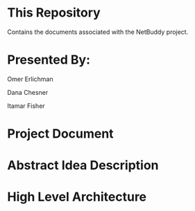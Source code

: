 # This Repository
Contains the documents associated with the NetBuddy project.

# Presented By:
Omer Erlichman

Dana Chesner

Itamar Fisher

# Project Document


# Abstract Idea Description


# High Level Architecture

